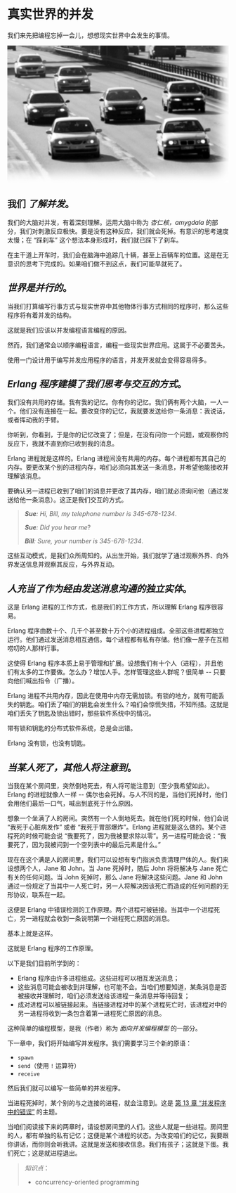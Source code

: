 # 真实世界的并发

我们来先把编程忘掉一会儿，想想现实世界中会发生的事情。


![车流](../images/road.png)


## 我们 *了解并发*。


我们的大脑对并发，有着深刻理解。运用大脑中称为 *杏仁核，amygdala* 的部分，我们对刺激反应极快。要是没有这种反应，我们就会死掉。有意识的思考速度太慢；在 “踩刹车” 这个想法本身形成时，我们就已踩下了刹车。


在主干道上开车时，我们会在脑海中追踪几十辆，甚至上百辆车的位置。这是在无意识的思考下完成的。如果咱们做不到这点，我们可能早就死了。

## *世界是并行的*。


当我们打算编写行事方式与现实世界中其他物体行事方式相同的程序时，那么这些程序将有着并发的结构。


这就是我们应该以并发编程语言编程的原因。


然而，我们通常会以顺序编程语言，编程一些现实世界应用。这属于不必要苦头。


使用一门设计用于编写并发应用程序的语言，并发开发就会变得容易得多。


## *Erlang 程序建模了我们思考与交互的方式*。

我们没有共用的存储。我有我的记忆。你有你的记忆。我们俩有两个大脑，一人一个。他们没有连接在一起。要改变你的记忆，我就要发送给你一条消息：我说话，或者挥动我的手臂。

你听到，你看到，于是你的记忆改变了；但是，在没有问你一个问题，或观察你的反应下，我就不直到你已收到我的消息。

Erlang 进程就是这样的。Erlang 进程间没有共用的内存。每个进程都有其自己的内存。要更改某个别的进程内存，咱们必须向其发送一条消息，并希望他能接收并理解该消息。


要确认另一进程已收到了咱们的消息并更改了其内存，咱们就必须询问他（通过发送给他一条消息）。这正是我们交互的方式。


> ***Sue**: Hi, Bill, my telephone number is 345-678-1234*.
>
> ***Sue**: Did you hear me*?
>
> ***Bill**: Sure, your number is 345-678-1234*.


这些互动模式，是我们众所周知的。从出生开始，我们就学了通过观察外界、向外界发送信息并观察其反应，与外界互动。



## *人充当了作为经由发送消息沟通的独立实体*。


这是 Erlang 进程的工作方式，也是我们的工作方式，所以理解 Erlang 程序很容易。


Erlang 程序由数十个、几千个甚至数十万个小的进程组成。全部这些进程都独立运行。他们通过发送消息相互通信。每个进程都有私有存储。他们像一屋子在互相唠叨的人那样行事。


这使得 Erlang 程序本质上易于管理和扩展。设想我们有十个人（进程），并且他们有太多的工作要做。怎么办？增加人手。怎样管理这些人群呢？很简单 -- 只要向他们喊出指令（广播）。


Erlang 进程不共用内存，因此在使用中内存无需加锁。有锁的地方，就有可能丢失的钥匙。咱们丢了咱们的钥匙会发生什么？咱们会惊慌失措，不知所措。这就是咱们丢失了钥匙及锁出错时，那些软件系统中的情况。


带有锁和钥匙的分布式软件系统，总是会出错。

Erlang 没有锁，也没有钥匙。


## *当某人死了，其他人将注意到*。


当我在某个房间里，突然倒地死去，有人将可能注意到（至少我希望如此）。Erlang 的进程就像人一样 -- 偶尔也会死掉。与人不同的是，当他们死掉时，他们会用他们最后一口气，喊出到底死于什么原因。


想象一个坐满了人的房间。突然有一个人倒地死去。就在他们死的时候，他们会说 “我死于心脏病发作” 或者 “我死于胃部爆炸”。Erlang 进程就是这么做的。某个进程死的时候可能会说 “我要死了，因为我被要求除以零”。另一进程可能会说：“我要死了，因为我被问到一个空列表中的最后元素是什么。”


现在在这个满是人的房间里，我们可以设想有专门指派负责清理尸体的人。我们来设想两个人，Jane 和 John。当 Jane 死掉时，随后 John 将将解决与 Jane 死亡有关的任何问题。当 John 死掉时，那么 Jane 将解决这些问题。Jane 和 John 通过一份规定了当其中一人死亡时，另一人将解决因该死亡而造成的任何问题的无形协议，联系在一起。


这便是 Erlang 中错误检测的工作原理。两个进程可被链接。当其中一个进程死亡，另一进程就会收到一条说明第一个进程死亡原因的消息。


基本上就是这样。

这就是 Erlang 程序的工作原理。

以下是我们目前所学到的：

- Erlang 程序由许多进程组成。这些进程可以相互发送消息；
- 这些消息可能会被收到并理解，也可能不会。当咱们想要知道，某条消息是否被接收并理解时，咱们必须发送给该进程一条消息并等待回复；
- 成对进程可以被链接起来。当链接进程对中的某个进程死亡时，该进程对中的另一进程将收到一条包含着第一进程死亡原因的消息。


这种简单的编程模型，是我（作者）称为 *面向并发编程模型* 的一部分。


下一章中，我们将开始编写并发程序。我们需要学习三个新的原语：

- `spawn`
- `send`（使用 `!` 运算符）
- `receive`


然后我们就可以编写一些简单的并发程序。


当进程死掉时，某个别的与之连接的进程，就会注意到。这是 [第 13 章 “并发程序中的错误”](./Ch13-errors_in_concurrent_programs.md) 的主题。


当咱们阅读接下来的两章时，请设想房间里的人们。这些人就是一些进程。房间里的人，都有单独的私有记忆；这便是某个进程的状态。为改变咱们的记忆，我要跟你讲话，而你则会听我讲。这就是发送和接收信息。我们有孩子；这就是下蛋。我们死亡；这是就进程退出。


> *知识点*：
>
>- concurrency-oriented programming
